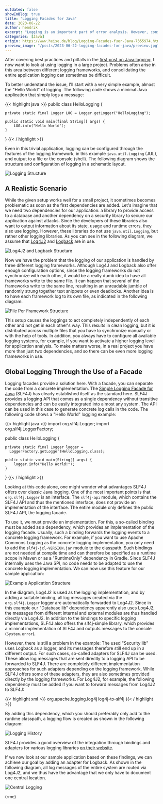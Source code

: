 ```yaml
---
outdated: false
showInBlog: true
title: "Logging Facades for Java"
date: 2023-06-22
author: hendrik
excerpt: "Logging is an important part of error analysis. However, consolidating different logging libs in Java applications is always a challenge."
categories: [Java]
origin: https://www.heise.de/blog/Logging-Facades-fuer-Java-7355974.html
preview_image: "/posts/2023-06-22-logging-facades-for-java/preview.jpg"
---
```


After covering best practices and pitfalls in the [first post on Java logging](https://www.heise.de/blog/Best-Practices-und-Anti-Pattern-beim-Logging-in-Java-und-anderen-Sprachen-7336005.html), I now want to look at using logging in a large project.
Problems often arise in this area between different logging frameworks, and consolidating the entire application logging can sometimes be difficult.

To better understand the issue, I'll start with a very simple example, almost the "Hello World" of logging.
The following code shows a minimal Java application that simply logs a message:

{{< highlight java >}}
public class HelloLogging {

    private static final Logger LOG = Logger.getLogger("HelloLogging");

    public static void main(final String[] args) {
        LOG.info("Hello World");
    }
}
{{< / highlight >}}

Even in this trivial application, logging can be configured through the features of the logging framework, in this example `java.util.Logging` (JUL), and output to a file or the console (shell).
The following diagram shows the structure and configuration of logging in a schematic layout.

![Logging Structure](/posts/2023-06-22-logging-facades-for-java/structure-logging.jpg)

## A Realistic Scenario

While the given setup works well for a small project, it sometimes becomes problematic as soon as the first dependencies are added.
Let's imagine that we need two dependencies for our application: a library to provide access to a database and another dependency on a security library to secure our application against attacks.
Since the developers of these libraries also want to output information about its state, usage and runtime errors, they also use logging.
However, these libraries do not use `java.util.Logging`, but rather other logging libraries.
As you can see in the following diagram, we assume that [Log4J2](https://logging.apache.org/log4j/2.x/) and [Logback](https://github.com/qos-ch/logback) are in use.

![Log4J2 and Logback Structure](/posts/2023-06-22-logging-facades-for-java/application-logging.jpg)

Now we have the problem that the logging of our application is handled by three different logging frameworks.
Although Log4J and Logback also offer enough configuration options, since the logging frameworks do not synchronize with each other, it would be a really dumb idea to have all frameworks write to the same file.
It can happen that several of the frameworks write to the same line, resulting in an unreadable jumble of randomly strung together text snippets or even deadlocks.
Another idea is to have each framework log to its own file, as indicated in the following diagram.

![File Per Framework Structure](/posts/2023-06-22-logging-facades-for-java/extended-application-logging.jpg)

This setup causes the loggings to act completely independently of each other and not get in each other's way.
This results in clean logging, but it is distributed across multiple files that you have to synchronize manually or with the help of tools.
In addition, you always have to configure all available logging systems, for example, if you want to activate a higher logging level for application analysis.
To make matters worse, in a real project you have more than just two dependencies, and so there can be even more logging frameworks in use.

## Global Logging Through the Use of a Facade

Logging facades provide a solution here.
With a facade, you can separate the code from a concrete implementation.
The [Simple Logging Facade for Java](https://www.slf4j.org/) (SLF4J) has clearly established itself as the standard here.
SLF4J provides a logging API that comes as a single dependency without transitive dependencies and can be easily integrated into almost any system.
The API can be used in this case to generate concrete log calls in the code.
The following code shows a "Hello World" logging example:

{{< highlight java >}}
import org.slf4j.Logger;
import org.slf4j.LoggerFactory;

public class HelloLogging {

    private static final Logger logger = 
      LoggerFactory.getLogger(HelloLogging.class);

    public static void main(String[] args) {
        logger.info("Hello World!");
    }
}
{{< / highlight >}}

Looking at this code alone, one might wonder what advantages SLF4J offers over classic Java logging.
One of the most important points is that `org.slf4j.Logger` is an interface.
The `slf4j-api` module, which contains the SLF4J API and thus the mentioned interface, does not provide an implementation of the interface.
The entire module only defines the public SLF4J API, the logging facade.

To use it, we must provide an implementation.
For this, a so-called binding must be added as a dependency, which provides an implementation of the logging facade.
Usually, such a binding forwards the logging events to a concrete logging framework.
For example, if you want to use Apache Commons Logging as the concrete logging implementation, you only need to add the `slf4j-jcl-VERSION.jar` module to the classpath.
Such bindings are not needed at compile time and can therefore be specified as a runtime scope in Maven or as a "RuntimeOnly" dependency in Gradle.
Since SLF4J internally uses the Java SPI, no code needs to be adapted to use the concrete logging implementation.
We can now use this feature for our sample application:

![Example Application Structure](/posts/2023-06-22-logging-facades-for-java/example-application-logging.jpg)

In the diagram, Log4J2 is used as the logging implementation, and by adding a suitable binding, all log messages created via the `org.slf4j.Logger` logger are automatically forwarded to Log4J2.
Since in this example our "Database lib" dependency apparently also uses Log4J2, the messages from different internal and external modules are thus handled directly via Log4J2.
In addition to the bindings to specific logging implementations, SLF4J also offers the slf4j-simple library, which provides a minimal implementation of SLF4J and outputs messages to the console (`System.error`).

However, there is still a problem in the example: The used "Security lib" uses Logback as a logger, and its messages therefore still end up in a different output.
For such cases, so-called adapters for SLF4J can be used.
These allow log messages that are sent directly to a logging API to be forwarded to SLF4J.
There are completely different implementation approaches for such adapters depending on the logging framework.
While SLF4J offers some of these adapters, they are also sometimes provided directly by the logging frameworks.
For Log4J2, for example, the following dependency must be added if you want to forward messages from Log4J2 to SLF4J:

{{< highlight xml >}}
<groupId>org.apache.logging.log4j</groupId>
<artifactId>log4j-to-slf4j</artifactId>
{{< / highlight >}}

By adding this dependency, which you should preferably only add to the runtime classpath, a logging flow is created as shown in the following diagram:

![Logging History](/posts/2023-06-22-logging-facades-for-java/history-logging.jpg)

SLF4J provides a good overview of the integration through bindings and adapters for various logging libraries [on their website](https://www.slf4j.org/legacy.html).

If we now look at our sample application based on these findings, we can achieve our goal by adding an adapter for Logback.
As shown in the following diagram, all log messages of the entire system are routed via Log4J2, and we thus have the advantage that we only have to document one central location.

![Central Logging](/posts/2023-06-22-logging-facades-for-java/central-logging.jpg)

(rme)